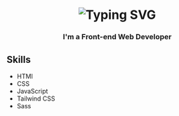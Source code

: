 <h1 align="center">
<img src="https://readme-typing-svg.herokuapp.com?font=Fira+Code&pause=1000&color=1B67F7&center=truerandom=false&width=435&lines=Hi+there+%F0%9F%91%8B;My+Name+is+Talaat;Welcome+to+My+Profile!;Over+1+year+of+Programming;Always+learning+new+things" alt="Typing SVG" /></h1>

<h3 align="center">I'm a Front-end Web Developer</h3>

## Skills

- HTMl
- CSS
- JavaScript
- Tailwind CSS
- Sass
